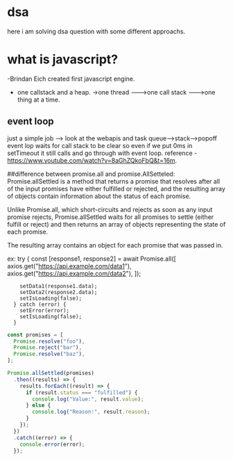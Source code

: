# dsa

here i am solving dsa question with some different approachs.

# what is javascript?

-Brindan Eich created first javascript engine.

- one callstack and a heap.
  ->one thread --->one call stack --->one thing at a time.

## event loop

just a simple job --> look at the webapis and task queue-->stack-->popoff
event lop waits for call stack to be clear so even if we put 0ms in setTimeout it still calls and go through with event loop.
reference -https://www.youtube.com/watch?v=8aGhZQkoFbQ&t=16m.

##difference between promise.all and promise.AllSetteled:
Promise.allSettled is a method that returns a promise that resolves after all of the input promises have either fulfilled or rejected, and the resulting array of objects contain information about the status of each promise.

Unlike Promise.all, which short-circuits and rejects as soon as any input promise rejects, Promise.allSettled waits for all promises to settle (either fulfill or reject) and then returns an array of objects representing the state of each promise.

The resulting array contains an object for each promise that was passed in.

   <!--+++++++++++++++++++++++++++++++++ example of promise.all ++++++++++++++++++++++++++++++++++++++== -->

ex: try {
const [response1, response2] = await Promise.all([
axios.get("https://api.example.com/data1"),
axios.get("https://api.example.com/data2"),
]);

        setData1(response1.data);
        setData2(response2.data);
        setIsLoading(false);
      } catch (error) {
        setError(error);
        setIsLoading(false);
      }

<!--+++++++++++++++++++++++++++++++++ example of promise.allSetteled ++++++++++++++++++++++++++++++++++++++== -->

```javascript
const promises = [
  Promise.resolve("foo"),
  Promise.reject("bar"),
  Promise.resolve("baz"),
];

Promise.allSettled(promises)
  .then((results) => {
    results.forEach((result) => {
      if (result.status === "fulfilled") {
        console.log("Value:", result.value);
      } else {
        console.log("Reason:", result.reason);
      }
    });
  })
  .catch((error) => {
    console.error(error);
  });
```
